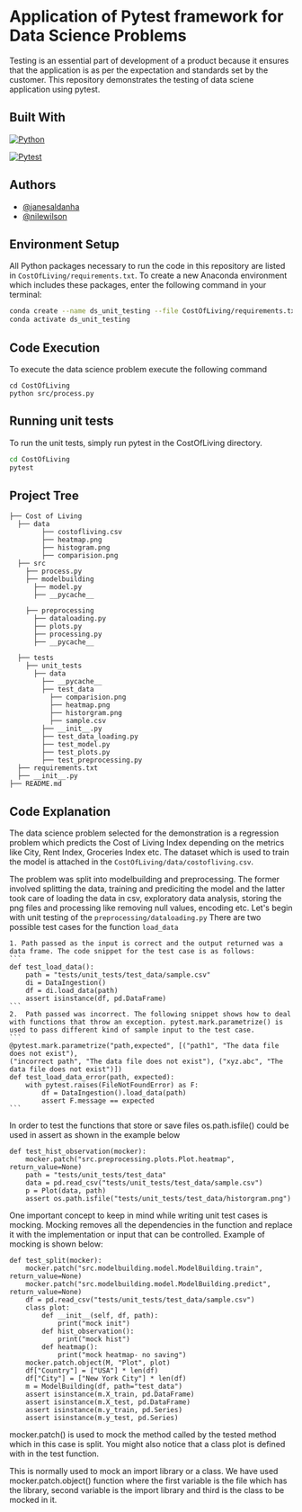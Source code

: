 
# Application of Pytest framework for Data Science Problems

Testing is an essential part of development of a product because it ensures that the application is as per the expectation and standards set by the customer. This repository demonstrates the testing of data sciene application using pytest.
## Built With

[![Python](https://img.shields.io/badge/python-3.9-blue)](https://www.python.org/)

[![Pytest](https://img.shields.io/badge/pytest-7.1.2-green)](https://docs.pytest.org/en/7.1.x/)




## Authors

- [@janesaldanha](https://www.github.com/Jazz4299)
- [@nilewilson](https://www.github.com/niwilso)


## Environment Setup

All Python packages necessary to run the code in this repository are listed in `CostOfLiving/requirements.txt`. To create a new Anaconda environment which includes these packages, enter the following command in your terminal:

```bash
conda create --name ds_unit_testing --file CostOfLiving/requirements.txt
conda activate ds_unit_testing
```
## Code Execution
To execute the data science problem execute the following command
```
cd CostOfLiving
python src/process.py
```

## Running unit tests

To run the unit tests, simply run pytest in the CostOfLiving directory.

```bash
cd CostOfLiving
pytest
```
## Project Tree
    ├── Cost of Living
      ├── data
            ├── costofliving.csv   
            ├── heatmap.png
            ├── histogram.png
            ├── comparision.png       
      ├── src
        ├── process.py
        ├── modelbuilding
          ├── model.py
          ├── __pycache__
        
        ├── preprocessing 
          ├── dataloading.py
          ├── plots.py
          ├── processing.py
          ├── __pycache__

      ├── tests
        ├── unit_tests
          ├── data
            ├── __pycache__
            ├── test_data
              ├── comparision.png
              ├── heatmap.png
              ├── historgram.png
              ├── sample.csv
            ├── __init__.py
            ├── test_data_loading.py
            ├── test_model.py
            ├── test_plots.py
            ├── test_preprocessing.py
      ├── requirements.txt
      ├── __init__.py
    ├── README.md

## Code Explanation
The data science problem selected for the demonstration is a regression problem which predicts the Cost of Living Index depending on the metrics like City, Rent Index, Groceries Index etc. The dataset which is used to train the model is attached in the ```CostOfLiving/data/costofliving.csv```.

The problem was split into modelbuilding and preprocessing. The former involved splitting the data, training and prediciting the model and the latter took care of loading the data in csv, exploratory data analysis, storing the png files and processing like removing null values, encoding etc. 
Let's begin with unit testing of the `preprocessing/dataloading.py`
There are two possible test cases for the function `load_data`

    1. Path passed as the input is correct and the output returned was a data frame. The code snippet for the test case is as follows:
    ```
    def test_load_data():
        path = "tests/unit_tests/test_data/sample.csv"
        di = DataIngestion()
        df = di.load_data(path)
        assert isinstance(df, pd.DataFrame)
    ```
    2.  Path passed was incorrect. The following snippet shows how to deal with functions that throw an exception. pytest.mark.parametrize() is used to pass different kind of sample input to the test case.
    ```
    @pytest.mark.parametrize("path,expected", [("path1", "The data file does not exist"),
    ("incorrect path", "The data file does not exist"), ("xyz.abc", "The data file does not exist")])
    def test_load_data_error(path, expected):
        with pytest.raises(FileNotFoundError) as F:
            df = DataIngestion().load_data(path)
            assert F.message == expected
    ```

In order to test the functions that store or save files os.path.isfile() could be used in assert as shown in the example below
```
def test_hist_observation(mocker):
    mocker.patch("src.preprocessing.plots.Plot.heatmap", return_value=None)
    path = "tests/unit_tests/test_data"
    data = pd.read_csv("tests/unit_tests/test_data/sample.csv")
    p = Plot(data, path)
    assert os.path.isfile("tests/unit_tests/test_data/historgram.png")
```

One important concept to keep in mind while writing unit test cases is mocking.
Mocking removes all the dependencies in the function and replace it with the implementation
or input that can be controlled. Example of mocking is shown below:
```
def test_split(mocker):
    mocker.patch("src.modelbuilding.model.ModelBuilding.train", return_value=None)
    mocker.patch("src.modelbuilding.model.ModelBuilding.predict", return_value=None)
    df = pd.read_csv("tests/unit_tests/test_data/sample.csv")
    class plot:
        def __init__(self, df, path):
            print("mock init")
        def hist_observation():
            print("mock hist")
        def heatmap():
            print("mock heatmap- no saving")
    mocker.patch.object(M, "Plot", plot)
    df["Country"] = ["USA"] * len(df)
    df["City"] = ["New York City"] * len(df)
    m = ModelBuilding(df, path="test_data")
    assert isinstance(m.X_train, pd.DataFrame)
    assert isinstance(m.X_test, pd.DataFrame)
    assert isinstance(m.y_train, pd.Series)
    assert isinstance(m.y_test, pd.Series)
```
mocker.patch() is used to mock the method called by the tested method which in this case is split. 
You might also notice that a class plot is defined with in the test function.

This is normally used to mock an import library or a class. We have used mocker.patch.object() function
where the first variable is the file which has the library, second variable is the import library and third 
is the class to be mocked in it.


